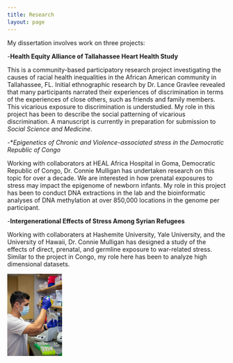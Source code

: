 ```yaml
---
title: Research
layout: page
---
```


My dissertation involves work on three projects:

-**Health Equity Alliance of Tallahassee Heart Health Study**

This is a community-based participatory research project investigating the causes of racial health inequalities in the African American community in Tallahassee, FL. Initial ethnographic research by Dr. Lance Gravlee revealed that many participants narrated their experiences of discrimination in terms of the experiences of close others, such as friends and family members. This vicarious exposure to discrimination is understudied. My role in this project has been to describe the social patterning of vicarious discrimination. A manuscript is currently in preparation for submission to *Social Science and Medicine*.

-**Epigenetics of Chronic and Violence-associated stress in the Democratic Republic of Congo*

Working with collaborators at HEAL Africa Hospital in Goma, Democratic Republic of Congo, Dr. Connie Mulligan has undertaken research on this topic for over a decade. We are interested in how prenatal exposures to stress may impact the epigenome of newborn infants. My role in this project has been to conduct DNA extractions in the lab and the bioinformatic analyses of DNA methylation at over 850,000 locations in the genome per participant.

-**Intergenerational Effects of Stress Among Syrian Refugees**

Working with collaboraters at Hashemite University, Yale University, and the University of Hawaii, Dr. Connie Mulligan has designed a study of the effects of direct, prenatal, and germline exposure to war-related stress. Similar to the project in Congo, my role here has been to analyze high dimensional datasets.

<img src="/assets/pipette.jpg" alt="Pipetting" title="Lab Work" width="25%" height="25%"/>
